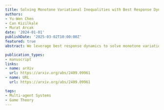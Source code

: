 ```yaml
---
title: Solving Monotone Variational Inequalities with Best Response Dynamics
authors:
- Yu-Wen Chen
- Can Kizilkale
- Murat Arcak
date: '2024-01-01'
publishDate: '2025-03-02T10:00:00Z'
featured: true
abstract: We leverage best response dynamics to solve monotone variational inequalities on compact and convex sets. Specialization of the method to variational inequalities in game theory recovers convergence results to Nash equilibria when agents select the best response to the current distribution of strategies. We apply the method to generalize population games with additional convex constraints. Furthermore, we explore the robustness of the method by introducing various types of time-varying disturbances.

publication_types:
- manuscript
links:
- name: arXiv
  url: https://arxiv.org/abs/2409.09961
- name: URL
  url: https://arxiv.org/abs/2409.09961

tags:
- Multi-agent Systems
- Game Theory
---
```

